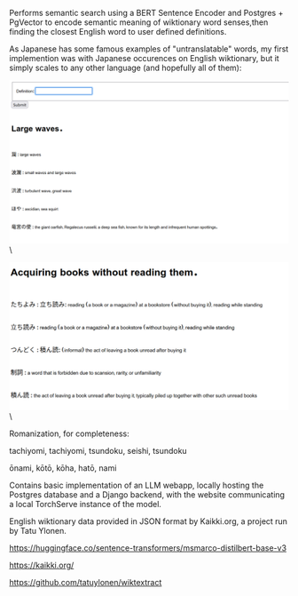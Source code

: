 Performs semantic search using a BERT Sentence Encoder and Postgres + PgVector to encode semantic meaning of wiktionary word senses,then finding the closest English word to user defined definitions.

As Japanese has some famous examples of "untranslatable" words, my first implemention was with Japanese occurences on English wiktionary, but it simply scales to any other language (and hopefully all of them):

<img src="Screenshot_2025-03-12_20-53-46.png" width="1000">\

<img src="Screenshot_2025-03-12_20-54-09.png" width="1000">\

Romanization, for completeness:

tachiyomi, tachiyomi, tsundoku, seishi, tsundoku

ōnami, kōtō, kōha, hatō, nami

Contains basic implementation of an LLM webapp, locally hosting the Postgres database and a Django backend, with the website communicating a local TorchServe instance of the model. 

English wiktionary data provided in JSON format by Kaikki.org, a project run by Tatu Ylonen.

https://huggingface.co/sentence-transformers/msmarco-distilbert-base-v3 

https://kaikki.org/ 

https://github.com/tatuylonen/wiktextract 
